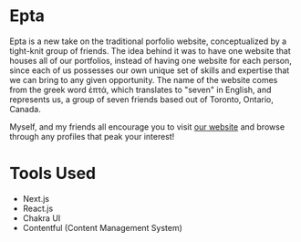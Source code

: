 <h1>Epta</h1>

<p>Epta is a new take on the traditional porfolio website, conceptualized by a tight-knit group of friends. The idea behind it was to have one website that houses all of our portfolios, instead of having one website for each person, since each of us possesses our own unique set of skills and expertise that we can bring to any given opportunity. The name of the website comes from the greek word ἑπτά, which translates to "seven" in English, and represents us, a group of seven friends based out of Toronto, Ontario, Canada.

  Myself, and my friends all encourage you to visit <a href="https://www.epta.ca">our website</a> and browse through any profiles that peak your interest!</p>
  
  <h1>Tools Used</h1>
  <ul>
  <li>Next.js</li>
  <li>React.js</li>
  <li>Chakra UI</li>
  <li>Contentful (Content Management System)</li>
  </ul>
